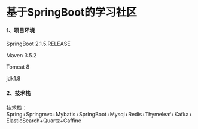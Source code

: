 # 基于SpringBoot的学习社区

#### 1、项目环境

SpringBoot 2.1.5.RELEASE

Maven 3.5.2

Tomcat 8

jdk1.8

#### 2、技术栈

技术栈：Spring+Springmvc+Mybatis+SpringBoot+Mysql+Redis+Thymeleaf+Kafka+ElasticSearch+Quartz+Caffine

